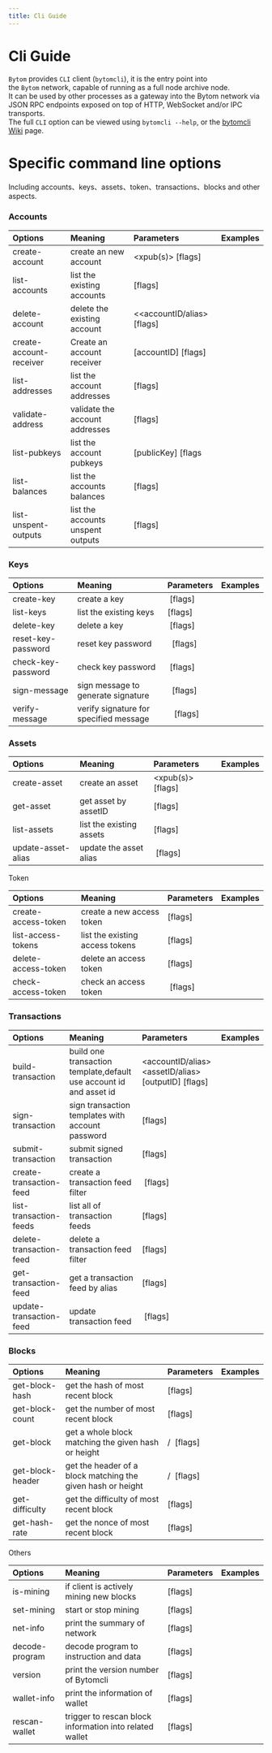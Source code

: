 ```yaml
---
title: Cli Guide
---
```


# Cli Guide

`Bytom` provides `CLI` client (`bytomcli`), it is the entry point into the `Bytom` network, capable of running as a full node archive node.<br />It can be used by other processes as a gateway into the Bytom network via JSON RPC endpoints exposed on top of HTTP, WebSocket and/or IPC transports.<br />The full `CLI` option can be viewed using `bytomcli --help`, or the [bytomcli Wiki](https://github.com/Bytom/bytom/wiki/Command-Line-Options) page.

<a name="fb10086c"></a>
# Specific command line options

Including accounts、keys、assets、token、transactions、blocks and other aspects.

<a name="Accounts"></a>
### Accounts

| Options | Meaning | Parameters | Examples |
| :--- | :--- | :--- | :--- |
| create-account | create an new account | <xpub(s)> [flags] |  |
| list-accounts | list the existing accounts | [flags] |  |
| delete-account | delete the existing account | <<accountID/alias> [flags] |  |
| create-account-receiver | Create an account receiver | [accountID] [flags] |  |
| list-addresses | list the account addresses | [flags] |  |
| validate-address | validate the account addresses | [flags] |  |
| list-pubkeys | list the account pubkeys | [publicKey] [flags |  |
| list-balances | list the accounts balances | [flags] |  |
| list-unspent-outputs | list the accounts unspent outputs | [flags] |  |

<a name="Keys"></a>
### Keys
| Options | Meaning | Parameters | Examples |
| :--- | :--- | :--- | :--- |
| create-key | create a key |  [flags] |  |
| list-keys | list the existing keys | [flags] |  |
| delete-key | delete a key |  [flags] |  |
| reset-key-password | reset key password |   [flags] |  |
| check-key-password | check key password |  [flags] |  |
| sign-message | sign message to generate signature |   [flags] |  |
| verify-message | verify signature for specified message |    [flags] |  |



<a name="Assets"></a>
### Assets
| Options | Meaning | Parameters | Examples |
| :--- | :--- | :--- | :--- |
| create-asset | create an asset | <xpub(s)> [flags] |  |
| get-asset | get asset by assetID | [flags] |  |
| list-assets | list the existing assets | [flags] |  |
| update-asset-alias | update the asset alias |  [flags] |  |


Token

| Options | Meaning | Parameters | Examples |
| :--- | :--- | :--- | :--- |
| create-access-token | create a new access token | [flags] |  |
| list-access-tokens | list the existing access tokens | [flags] |  |
| delete-access-token | delete an access token | [flags] |  |
| check-access-token | check an access token |  [flags] |  |



<a name="Transactions"></a>
### Transactions

| Options | Meaning | Parameters | Examples |
| :--- | :--- | :--- | :--- |
| build-transaction | build one transaction template,default use account id and asset id | <accountID/alias> <assetID/alias> [outputID] [flags] |  |
| sign-transaction | sign transaction templates with account password | [flags] |  |
| submit-transaction | submit signed transaction | [flags] |  |
| create-transaction-feed | create a transaction feed filter |  [flags] |  |
| list-transaction-feeds | list all of transaction feeds | [flags] |  |
| delete-transaction-feed | delete a transaction feed filter | [flags] |  |
| get-transaction-feed | get a transaction feed by alias | [flags] |  |
| update-transaction-feed | update transaction feed |  [flags] |  |

<a name="Blocks"></a>
### Blocks
| Options | Meaning | Parameters | Examples |
| :--- | :--- | :--- | :--- |
| get-block-hash | get the hash of most recent block | [flags] |  |
| get-block-count | get the number of most recent block | [flags] |  |
| get-block | get a whole block matching the given hash or height | /  [flags] |  |
| get-block-header | get the header of a block matching the given hash or height | /  [flags] |  |
| get-difficulty | get the difficulty of most recent block | [flags] |  |
| get-hash-rate | get the nonce of most recent block | [flags] |  |

Others<br />

| Options | Meaning | Parameters | Examples |
| :--- | :--- | :--- | :--- |
| is-mining | if client is actively mining new blocks | [flags] |  |
| set-mining | start or stop mining | [flags] |  |
| net-info | print the summary of network | [flags] |  |
| decode-program | decode program to instruction and data | [flags] |  |
| version | print the version number of Bytomcli | [flags] |  |
| wallet-info | print the information of wallet | [flags] |  |
| rescan-wallet | trigger to rescan block information into related wallet | [flags] |  |


